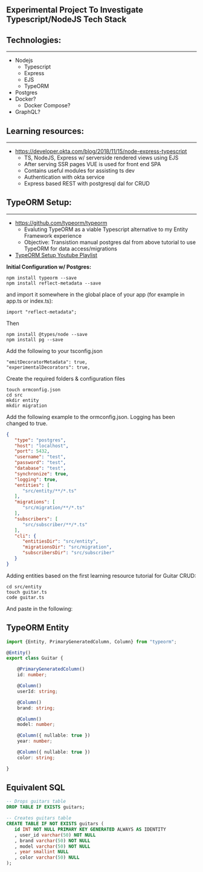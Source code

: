 ## Experimental Project To Investigate Typescript/NodeJS Tech Stack

## Technologies: 
---
- Nodejs
    - Typescript
    - Express
    - EJS
    - TypeORM
- Postgres
- Docker?
   - Docker Compose?
- GraphQL?

## Learning resources:
---
- https://developer.okta.com/blog/2018/11/15/node-express-typescript
    - TS, NodeJS, Express w/ serverside rendered views using EJS
    - After serving SSR pages VUE is used for front end SPA
    - Contains useful modules for assisting ts dev
    - Authentication with okta service
    - Express based REST with postgresql dal for CRUD

## TypeORM Setup:

---
- https://github.com/typeorm/typeorm
    - Evaluting TypeORM as a viable Typescript alternative to my Entity Framework experience
    - Objective: Transistion manual postgres dal from above tutorial to use TypeORM for data access/migrations
- [TypeORM Setup Youtube Playlist](https://www.youtube.com/playlist?list=PLN3n1USn4xlmlo0GtSjIeWGXe_Ndo9sYd)

**Initial Configuration w/ Postgres:**
```
npm install typeorm --save
npm install reflect-metadata --save
```
and import it somewhere in the global place of your app (for example in app.ts or index.ts):
```
import "reflect-metadata";
```
Then
```
npm install @types/node --save
npm install pg --save
```
Add the following to your tsconfig.json
```
"emitDecoratorMetadata": true,
"experimentalDecorators": true,
```
Create the required folders & configuration files
```
touch ormconfig.json
cd src
mkdir entity
mkdir migration
```
Add the following example to the ormconfig.json. Logging has been changed to true.
```Json
{
   "type": "postgres",
   "host": "localhost",
   "port": 5432,
   "username": "test",
   "password": "test",
   "database": "test",
   "synchronize": true,
   "logging": true,
   "entities": [
      "src/entity/**/*.ts"
   ],
   "migrations": [
      "src/migration/**/*.ts"
   ],
   "subscribers": [
      "src/subscriber/**/*.ts"
   ],
   "cli": {
      "entitiesDir": "src/entity",
      "migrationsDir": "src/migration",
      "subscribersDir": "src/subscriber"
   }
}
```
Adding entities based on the first learning resource tutorial for Guitar CRUD:
```
cd src/entity
touch guitar.ts
code guitar.ts
```
And paste in the following:

TypeORM Entity
--- 
```Typescript
import {Entity, PrimaryGeneratedColumn, Column} from "typeorm";

@Entity()
export class Guitar {

    @PrimaryGeneratedColumn()
    id: number;

    @Column()
    userId: string;

    @Column()
    brand: string;

    @Column()
    model: number;

    @Column({ nullable: true })
    year: number;

    @Column({ nullable: true })
    color: string;

}
```

 Equivalent SQL
 ---
 ```SQL
-- Drops guitars table
DROP TABLE IF EXISTS guitars;

-- Creates guitars table
CREATE TABLE IF NOT EXISTS guitars (
    id INT NOT NULL PRIMARY KEY GENERATED ALWAYS AS IDENTITY
    , user_id varchar(50) NOT NULL
    , brand varchar(50) NOT NULL
    , model varchar(50) NOT NULL
    , year smallint NULL 
    , color varchar(50) NULL
);
 ```